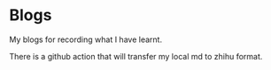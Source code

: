 # Blogs
My blogs for recording what I have learnt.


There is a github action that will transfer my local md to zhihu format.
